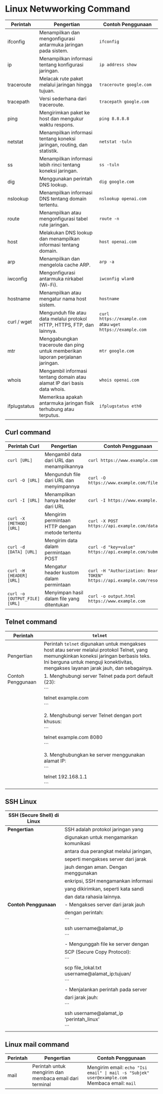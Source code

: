 # Linux Netwworking Command
| Perintah      | Pengertian                                  | Contoh Penggunaan                           |
|---------------|---------------------------------------------|---------------------------------------------|
| ifconfig      | Menampilkan dan mengonfigurasi antarmuka jaringan pada sistem. | `ifconfig`                                 |
| ip            | Menampilkan informasi tentang konfigurasi jaringan. | `ip address show`                         |
| traceroute    | Melacak rute paket melalui jaringan hingga tujuan. | `traceroute google.com`                   |
| tracepath     | Versi sederhana dari traceroute.           | `tracepath google.com`                    |
| ping          | Mengirimkan paket ke host dan mengukur waktu respons. | `ping 8.8.8.8`                            |
| netstat       | Menampilkan informasi tentang koneksi jaringan, routing, dan statistik. | `netstat -tuln`                          |
| ss            | Menampilkan informasi lebih rinci tentang koneksi jaringan. | `ss -tuln`                               |
| dig           | Menggunakan perintah DNS lookup.           | `dig google.com`                          |
| nslookup      | Menampilkan informasi DNS tentang domain tertentu. | `nslookup openai.com`                    |
| route         | Menampilkan atau mengonfigurasi tabel rute jaringan. | `route -n`                                |
| host          | Melakukan DNS lookup dan menampilkan informasi tentang domain. | `host openai.com`                        |
| arp           | Menampilkan dan mengelola cache ARP.      | `arp -a`                                  |
| iwconfig      | Mengonfigurasi antarmuka nirkabel (Wi-Fi). | `iwconfig wlan0`                          |
| hostname      | Menampilkan atau mengatur nama host sistem. | `hostname`                               |
| curl / wget   | Mengunduh file atau data melalui protokol HTTP, HTTPS, FTP, dan lainnya. | `curl https://example.com` atau `wget https://example.com` |
| mtr           | Menggabungkan traceroute dan ping untuk memberikan laporan perjalanan jaringan. | `mtr google.com`                         |
| whois         | Mengambil informasi tentang domain atau alamat IP dari basis data whois. | `whois openai.com`                       |
| ifplugstatus  | Memeriksa apakah antarmuka jaringan fisik terhubung atau terputus. | `ifplugstatus eth0`                     |

## Curl command
| Perintah Curl     | Pengertian                                       | Contoh Penggunaan                  |
|-------------------|--------------------------------------------------|-----------------------------------|
| `curl [URL]`      | Mengambil data dari URL dan menampilkannya       | `curl https://www.example.com`    |
| `curl -O [URL]`   | Mengunduh file dari URL dan menyimpannya         | `curl -O https://www.example.com/file.txt` |
| `curl -I [URL]`   | Menampilkan hanya header dari URL                | `curl -I https://www.example.com` |
| `curl -X [METHOD] [URL]` | Mengirim permintaan HTTP dengan metode tertentu | `curl -X POST https://api.example.com/data` |
| `curl -d [DATA] [URL]` | Mengirim data dalam permintaan POST           | `curl -d "key=value" https://api.example.com/submit` |
| `curl -H [HEADER] [URL]` | Mengatur header kustom dalam permintaan      | `curl -H "Authorization: Bearer TOKEN" https://api.example.com/resource` |
| `curl -o [OUTPUT_FILE] [URL]` | Menyimpan hasil dalam file yang ditentukan | `curl -o output.html https://www.example.com` |

## Telnet command
| Perintah        | `telnet`                                                                       |
|------------------|-------------------------------------------------------------------------------|
| Pengertian       | Perintah `telnet` digunakan untuk mengakses host atau server melalui protokol Telnet, yang memungkinkan koneksi jaringan berbasis teks. Ini berguna untuk menguji konektivitas, mengakses layanan jarak jauh, dan sebagainya. |
| Contoh Penggunaan| 1. Menghubungi server Telnet pada port default (23):                            |
|                  |    ```
|                  |    telnet example.com
|                  |    ```                                                                        |
|                  |                                                                              |
|                  | 2. Menghubungi server Telnet dengan port khusus:                               |
|                  |    ```
|                  |    telnet example.com 8080
|                  |    ```                                                                        |
|                  |                                                                              |
|                  | 3. Menghubungkan ke server menggunakan alamat IP:                              |
|                  |    ```
|                  |    telnet 192.168.1.1
|                  |    ```                                                                        |

## SSH Linux
| SSH (Secure Shell) di Linux |                                    |
|-----------------------------|------------------------------------|
| **Pengertian**              | SSH adalah protokol jaringan yang   |
|                             | digunakan untuk mengamankan komunikasi   |
|                             | antara dua perangkat melalui jaringan, |
|                             | seperti mengakses server dari jarak   |
|                             | jauh dengan aman. Dengan menggunakan  |
|                             | enkripsi, SSH mengamankan informasi   |
|                             | yang dikirimkan, seperti kata sandi   |
|                             | dan data rahasia lainnya.             |
| **Contoh Penggunaan**       | - Mengakses server dari jarak jauh   |
|                             |   dengan perintah:                   |
|                             |   ```
|                             |   ssh username@alamat_ip
|                             |   ```                                |
|                             | - Mengunggah file ke server dengan   |
|                             |   SCP (Secure Copy Protocol):        |
|                             |   ```
|                             |   scp file_lokal.txt username@alamat_ip:tujuan/
|                             |   ```                                |
|                             | - Menjalankan perintah pada server   |
|                             |   dari jarak jauh:                   |
|                             |   ```
|                             |   ssh username@alamat_ip 'perintah_linux'
|                             |   ```                                |

## Linux mail command
| Perintah         | Pengertian                                             | Contoh Penggunaan                                                   |
|------------------|--------------------------------------------------------|--------------------------------------------------------------------|
| mail             | Perintah untuk mengirim dan membaca email dari terminal | Mengirim email: `echo "Isi email" \| mail -s "Subjek" user@example.com` <br> Membaca email: `mail` |
